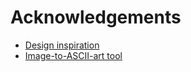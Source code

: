 # Acknowledgements

* [Design inspiration](https://github.com/Andrew6rant/Andrew6rant)
* [Image-to-ASCII-art tool](https://github.com/TheZoraiz/ascii-image-converter)
